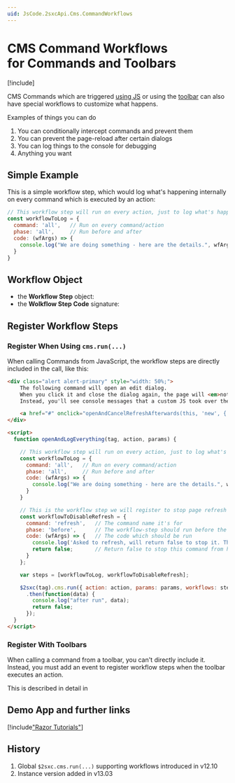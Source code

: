 ```yaml
---
uid: JsCode.2sxcApi.Cms.CommandWorkflows
---
```


# CMS Command Workflows <br> for Commands and Toolbars

[!include[](~/pages/basics/stack/_shared-float-summary.md)]
<style>.context-box-summary .edit-custom { visibility: visible; } </style>

CMS Commands which are triggered [using JS](xref:JsCode.Commands.Index) or using the [toolbar](xref:JsCode.Toolbars.Workflows) can also have special workflows to customize what happens. 

Examples of things you can do

1. You can conditionally intercept commands and prevent them
1. You can prevent the page-reload after certain dialogs
1. You can log things to the console for debugging
1. Anything you want

## Simple Example

This is a simple workflow step, which would log what's happening internally on every command which is executed by an action:

```js
// This workflow step will run on every action, just to log what's happening
const workflowToLog = {
  command: 'all',   // Run on every command/action
  phase: 'all',     // Run before and after
  code: (wfArgs) => {
    console.log("We are doing something - here are the details.", wfArgs);
  }
}
```

## Workflow Object

* the **Workflow Step** object: [](xref:Api.Js.SxcJs.WorkflowStep)
* the **Wolkflow Step Code** signature: [](xref:Api.Js.SxcJs.WorkflowStepCode)



## Register Workflow Steps

### Register When Using `cms.run(...)`

When calling Commands from JavaScript, the workflow steps are directly included in the call, like this:

```html
<div class="alert alert-primary" style="width: 50%;">
    The following command will open an edit dialog. 
    When you click it and close the dialog again, the page will <em>not refresh</em>. <br>
    Instead, you'll see console messages that a custom JS took over the process. <br>

    <a href="#" onclick="openAndCancelRefreshAfterwards(this, 'new', { contentType: 'UiEmptyHelloWorld'})">Run open command</a>
</div>

<script>
  function openAndLogEverything(tag, action, params) {

    // This workflow step will run on every action, just to log what's happening
    const workflowToLog = {
      command: 'all',   // Run on every command/action
      phase: 'all',     // Run before and after
      code: (wfArgs) => {
        console.log("We are doing something - here are the details.", wfArgs);
      }
    }

    // This is the workflow step we will register to stop page refresh
    const workflowToDisableRefresh = {
      command: 'refresh',   // The command name it's for
      phase: 'before',      // The workflow-step should run before the command is executed
      code: (wfArgs) => {   // The code which should be run
        console.log('Asked to refresh, will return false to stop it. These are the arguments we got.', wfArgs);
        return false;       // Return false to stop this command from happening
      }
    };

    var steps = [workflowToLog, workflowToDisableRefresh];

    $2sxc(tag).cms.run({ action: action, params: params, workflows: steps})
      .then(function(data) {
        console.log("after run", data);
        return false;
      });
  }
</script>
```

### Register With Toolbars

When calling a command from a toolbar, you can't directly include it. 
Instead, you must add an event to register workflow steps when the toolbar executes an action. 

This is described in detail in [](xref:JsCode.Toolbars.Workflows)


## Demo App and further links 


[!include["Razor Tutorials"](~/shared/tutorials/razor.md)]


## History

1. Global `$2sxc.cms.run(...)` supporting workflows introduced in v12.10
1. Instance version added in v13.03

<!-- Shortlink to this page: [](xref:JsCode.2sxcApi.Cms.CommandWorkflows) -->
